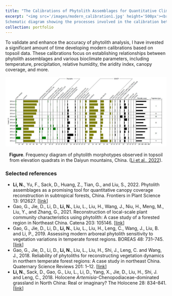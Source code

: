 ```yaml
---
title: "The Calibrations of Phytolith Assemblages for Quantitative Climate and Vegetation Reconstruction"
excerpt: "<img src='/images/modern_calibration1.jpg' height='500px'><br>
Schematic diagram showing the processes involved in the calibration between climatic parameters and vegetation proxy. ([Chevalier et al., 2020](https://doi.org/10.1016/j.earscirev.2020.103384))"
collection: portfolio
---
```


To validate and enhance the accuracy of phytolith analysis, I have invested a significant amount of time developing modern calibrations based on topsoil data. These calibrations focus on establishing relationships between phytolith assemblages and various bioclimate parameters, including temperature, precipitation, relative humidity, the aridity index, canopy coverage, and more.

<Center>
<img src='/images/modern_calibration2.jpg' width='900px'>

  <b>Figure</b>. Frequency diagram of phytolith morphotypes observed in topsoil from elevation
quadrats in the Daiyun mountains, China. ([Li et al., 2022](https://doi.org/10.3389/fpls.2022.912627)).
</Center>

### Selected references
  * **Li, N.**, Yu, F., Sack, D., Huang, Z., Tian, G., and Liu, S., 2022. Phytolith assemblages as a promising tool for quantitative canopy coverage reconstruction in subtropical forests, China. Frontiers in Plant Science 13: 912627. [[link](https://doi.org/10.3389/fpls.2022.912627)]
  * Gao, G., Jie, D., Li, D., **Li, N.**, Liu, L., Liu, H., Wang, J., Niu, H., Meng, M., Liu, Y., and Zhang, G., 2021. Reconstruction of local-scale plant community characteristics using phytolith: A case study of a forested region in Northeast China. Catena 203: 105146. [[link](https://doi.org/10.1016/j.catena.2021.105146)]
  * Gao, G., Jie, D., Li, D., **Li, N.**, Liu, L., Liu, H., Leng, C., Wang, J., Liu, B. and Li, P., 2019. Assessing modern arboreal phytolith sensitivity to vegetation variations in temperate forest regions. BOREAS 48: 731–745.[[link]( https://doi.org/10.1111/bor.12370)]
  * Gao, G., Jie, D., Li, D., **Li, N.**, Liu, L., Liu, H., Shi, J., Leng, C. and Wang, J., 2018. Reliability of phytoliths for reconstructing vegetation dynamics in northern temperate forest regions: A case study in northeast China. Quaternary Science Reviews 201: 1–12. [[link](https://doi.org/10.1016/j.quascirev.2018.10.020)]
  * **Li, N.**, Sack, D., Gao, G., Liu, L., Li, D., Yang, X., Jie, D., Liu, H., Shi, J. and Leng, C., 2018. Holocene <var>Artemisia</var>-Chenopodiaceae-dominated grassland in North China: Real or imaginary? The Holocene 28: 834–841. [[link](https://doi.org/10.1177/0959683617744268)]
  
